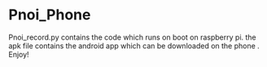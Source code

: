 # Pnoi_Phone
Pnoi_record.py contains the code which runs on boot on raspberry pi.
the apk file contains the android app which can be downloaded on the phone .
Enjoy! 
